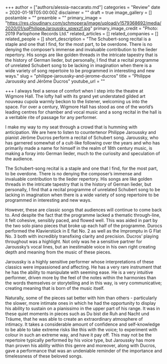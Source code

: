 +++
author = ["authors/alessia-naccarato.md"]
categories = "Review"
date = 2020-01-18T05:00:00Z
disclaimer = ""
draft = true
image_gallery = []
postamble = ""
preamble = ""
primary_image = "https://res.cloudinary.com/schmopera/image/upload/v1579368692/media/2020/01/sqPhilippeJaroussky_xpwxzf.jpg"
primary_image_credit = "Photo: 2019 Parlophone Records Ltd."
related_articles = []
related_companies = []
related_people = []
short_description = "The Schubert-song recital is a staple and one that I find, for the most part, to be overdone. There is no denying the composer’s immense and invaluable contribution to the lieder repertory. His songs are like golden threads in the intricate tapestry that is the history of German lieder, but personally, I find that a recital programme of unrelated Schubert song to be lacking in imagination when there is a wide variety of song repertoire to be programmed in interesting and new ways."
slug = "philippe-jaroussky-and-jerome-ducros"
title = "Philippe Jaroussky and Jérôme Ducros"
youtube_url = ""

+++
I always feel a sense of comfort when I step into the theatre at Wigmore Hall. The lofty hall with its grand yet understated gilded art nouveau cupola warmly beckon to the listener, welcoming us into the space. For over a century, Wigmore Hall has stood as one of the world’s leading centres for chamber and vocal music and a song recital in the hall is a veritable rite of passage for any performer.

I make my way to my seat through a crowd that is humming with anticipation. We are here to listen to countertenor Philippe Jaroussky and pianist Jérôme Ducros perform a recital of Schubert song. Jaroussky, who has garnered somewhat of a cult-like following over the years and who has primarily made a name for himself in the realm of 18th century music, is making a foray into German lieder, much to the curiosity and speculation of the audience.

The Schubert-song recital is a staple and one that I find, for the most part, to be overdone. There is no denying the composer’s immense and invaluable contribution to the lieder repertory. His songs are like golden threads in the intricate tapestry that is the history of German lieder, but personally, I find that a recital programme of unrelated Schubert song to be lacking in imagination when there is a wide variety of song repertoire to be programmed in interesting and new ways.

However, these are classic songs that audiences will continue to come back to. And despite the fact that the programme lacked a thematic through-line, it felt cohesive, sensibly paced, and flowed well. This was aided in part by the two solo piano pieces that broke up each half of the programme. Durocs performed the Klavierstück in E flat No. 2 as well as the Impromptu in G Flat No. 3 both with incredibly transfixing clarity and precision. Ducros’ playing throughout was a highlight. Not only was he a sensitive partner for Jaroussky’s vocal lines, but an inestimable voice in his own right creating depth and meaning from the music of these pieces.

Jaroussky is a highly sensitive performer whose interpretations of these classics were impassioned and affecting. He has a very rare instrument that he has the ability to manipulate with seeming ease. He is a very intuitive performer, driven more by the feel of the notes within the harmonies than the words themselves or storytelling and in this way, is very communicative; creating meaning that is born of the music itself.

Naturally, some of the pieces sat better with him than others - particularly the slower, more intimate ones in which he had the opportunity to display his ability to sustain on a pianissimo in the upper part of his range. It was in these quiet moments in pieces such as Du bist die Ruh and Nacht und Träume, that he was able to create an extraordinary atmosphere of intimacy. It takes a considerable amount of confidence and self-knowledge to be able to take extreme risks like this with the voice; to experiment with colour in such an extreme way, and have it pay off. This may not be the repertoire typically performed by his voice type, but Jaroussky has more than proven his ability within this genre and moreover, along with Ducros, gave a performance that was an undeniable reminder of the importance and timelessness of these beloved songs.
